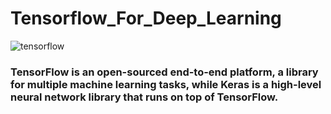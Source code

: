 # Tensorflow_For_Deep_Learning

![tensorflow](https://user-images.githubusercontent.com/89011801/198948958-917723b8-745d-49e7-a342-68bddde985bc.jpeg)


 
 ### TensorFlow is an open-sourced end-to-end platform, a library for multiple machine learning tasks, while Keras is a high-level neural network library that runs on top of TensorFlow.
